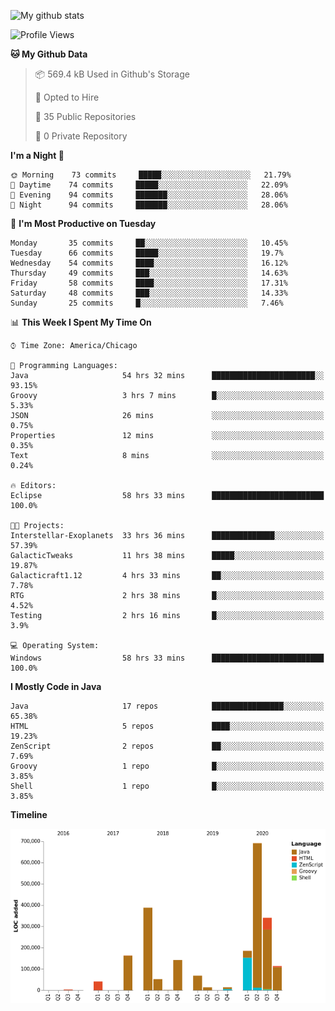 ![My github stats](https://github-readme-stats.vercel.app/api?username=romvoid95&theme=gruvbox&include_all_commits=true&show_icons=true")

<!--START_SECTION:waka-->
![Profile Views](http://img.shields.io/badge/Profile%20Views-0-blue)

**🐱 My Github Data** 

> 📦 569.4 kB Used in Github's Storage 
 > 
> 💼 Opted to Hire
 > 
> 📜 35 Public Repositories
 > 
> 🔑 0 Private Repository 
 > 
**I'm a Night 🦉** 

```text
🌞 Morning    73 commits     █████░░░░░░░░░░░░░░░░░░░░   21.79% 
🌆 Daytime    74 commits     █████░░░░░░░░░░░░░░░░░░░░   22.09% 
🌃 Evening    94 commits     ███████░░░░░░░░░░░░░░░░░░   28.06% 
🌙 Night      94 commits     ███████░░░░░░░░░░░░░░░░░░   28.06%

```
📅 **I'm Most Productive on Tuesday** 

```text
Monday       35 commits     ██░░░░░░░░░░░░░░░░░░░░░░░   10.45% 
Tuesday      66 commits     █████░░░░░░░░░░░░░░░░░░░░   19.7% 
Wednesday    54 commits     ████░░░░░░░░░░░░░░░░░░░░░   16.12% 
Thursday     49 commits     ███░░░░░░░░░░░░░░░░░░░░░░   14.63% 
Friday       58 commits     ████░░░░░░░░░░░░░░░░░░░░░   17.31% 
Saturday     48 commits     ███░░░░░░░░░░░░░░░░░░░░░░   14.33% 
Sunday       25 commits     █░░░░░░░░░░░░░░░░░░░░░░░░   7.46%

```


📊 **This Week I Spent My Time On** 

```text
⌚︎ Time Zone: America/Chicago

💬 Programming Languages: 
Java                     54 hrs 32 mins      ███████████████████████░░   93.15% 
Groovy                   3 hrs 7 mins        █░░░░░░░░░░░░░░░░░░░░░░░░   5.33% 
JSON                     26 mins             ░░░░░░░░░░░░░░░░░░░░░░░░░   0.75% 
Properties               12 mins             ░░░░░░░░░░░░░░░░░░░░░░░░░   0.35% 
Text                     8 mins              ░░░░░░░░░░░░░░░░░░░░░░░░░   0.24%

🔥 Editors: 
Eclipse                  58 hrs 33 mins      █████████████████████████   100.0%

🐱‍💻 Projects: 
Interstellar-Exoplanets  33 hrs 36 mins      ██████████████░░░░░░░░░░░   57.39% 
GalacticTweaks           11 hrs 38 mins      █████░░░░░░░░░░░░░░░░░░░░   19.87% 
Galacticraft1.12         4 hrs 33 mins       ██░░░░░░░░░░░░░░░░░░░░░░░   7.78% 
RTG                      2 hrs 38 mins       █░░░░░░░░░░░░░░░░░░░░░░░░   4.52% 
Testing                  2 hrs 16 mins       █░░░░░░░░░░░░░░░░░░░░░░░░   3.9%

💻 Operating System: 
Windows                  58 hrs 33 mins      █████████████████████████   100.0%

```

**I Mostly Code in Java** 

```text
Java                     17 repos            ████████████████░░░░░░░░░   65.38% 
HTML                     5 repos             ████░░░░░░░░░░░░░░░░░░░░░   19.23% 
ZenScript                2 repos             ██░░░░░░░░░░░░░░░░░░░░░░░   7.69% 
Groovy                   1 repo              █░░░░░░░░░░░░░░░░░░░░░░░░   3.85% 
Shell                    1 repo              █░░░░░░░░░░░░░░░░░░░░░░░░   3.85%

```


**Timeline**

![Chart not found](https://raw.githubusercontent.com/ROMVoid95/ROMVoid95/master/charts/bar_graph.png) 


<!--END_SECTION:waka-->
